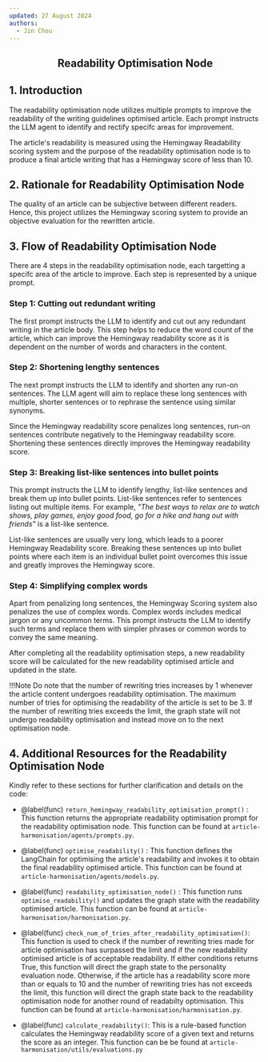 ```yaml
---
updated: 27 August 2024
authors:
  - Jin Chou
---
```


<center><h2><p>Readability Optimisation Node</p></h2></center>

## 1. Introduction

The readability optimisation node utilizes multiple prompts to improve the readability of the writing guidelines optimised article. Each prompt instructs the LLM agent to identify and rectify specifc areas for improvement.

The article's readability is measured using the Hemingway Readability scoring system and the purpose of the readability optimisation node is to produce a final article writing that has a Hemingway score of less than 10.

## 2. Rationale for Readability Optimisation Node

The quality of an article can be subjective between different readers. Hence, this project utilizes the Hemingway scoring system to provide an objective evaluation for the rewritten article.

## 3. Flow of Readability Optimisation Node

There are 4 steps in the readability optimisation node, each targetting a specifc area of the article to improve. Each step is represented by a unique prompt.

### Step 1: Cutting out redundant writing

The first prompt instructs the LLM to identify and cut out any redundant writing in the article body. This step helps to reduce the word count of the article, which can improve the Hemingway readability score as it is dependent on the number of words and characters in the content.

### Step 2: Shortening lengthy sentences

The next prompt instructs the LLM to identify and shorten any run-on sentences. The LLM agent will aim to replace these long sentences with multiple, shorter sentences or to rephrase the sentence using similar synonyms.

Since the Hemingway readability score penalizes long sentences, run-on sentences contribute negatively to the Hemingway readability score. Shortening these sentences directly improves the Hemingway readability score.

### Step 3: Breaking list-like sentences into bullet points

This prompt instructs the LLM to identify lengthy, list-like sentences and break them up into bullet points. List-like sentences refer to sentences listing out multiple items. For example, _"The best ways to relax are to watch shows, play games, enjoy good food, go for a hike and hang out with friends"_ is a list-like sentence.

List-like sentences are usually very long, which leads to a poorer Hemingway Readability score. Breaking these sentences up into bullet points where each item is an individual bullet point overcomes this issue and greatly improves the Hemingway score.

### Step 4: Simplifying complex words

Apart from penalizing long sentences, the Hemingway Scoring system also penalizes the use of complex words. Complex words includes medical jargon or any uncommon terms. This prompt instructs the LLM to identify such terms and replace them with simpler phrases or common words to convey the same meaning.

After completing all the readability optimisation steps, a new readability score will be calculated for the new readability optimised article and updated in the state.

!!!Note
Do note that the number of rewriting tries increases by 1 whenever the article content undergoes readability optimisation. The maximum number of tries for optimising the readability of the article is set to be 3. If the number of rewriting tries exceeds the limit, the graph state will not undergo readability optimisation and instead move on to the next optimisation node.

## 4. Additional Resources for the Readability Optimisation Node

Kindly refer to these sections for further clarification and details on the code:

- @label(func) `return_hemingway_readability_optimisation_prompt()` : This function returns the appropriate readability optimisation prompt for the readability optimisation node. This function can be found at `article-harmonisation/agents/prompts.py`.

- @label(func) `optimise_readability()` : This function defines the LangChain for optimising the article's readability and invokes it to obtain the final readability optimised article. This function can be found at `article-harmonisation/agents/models.py`.

- @label(func) `readability_optimisation_node()` : This function runs `optimise_readability()` and updates the graph state with the readability optimised article. This function can be found at `article-harmonisation/harmonisation.py`.

- @label(func) `check_num_of_tries_after_readability_optimisation()`: This function is used to check if the number of rewriting tries made for article optimisation has surpassed the limit and if the new readability optimised article is of acceptable readability. If either conditions returns True, this function will direct the graph state to the personality evaluation node. Otherwise, if the article has a readability score more than or equals to 10 and the number of rewriting tries has not exceeds the limit, this function will direct the graph state back to the readability optimisation node for another round of readabilty optimisation. This function can be found at `article-harmonisation/harmonisation.py`.

- @label(func) `calculate_readability()`: This is a rule-based function calculates the Hemingway readability score of a given text and returns the score as an integer. This function can be be found at `article-harmonisation/utils/evaluations.py`
